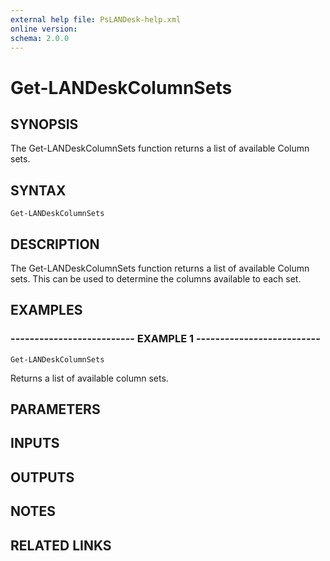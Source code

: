 ```yaml
---
external help file: PsLANDesk-help.xml
online version: 
schema: 2.0.0
---
```


# Get-LANDeskColumnSets
## SYNOPSIS
The Get-LANDeskColumnSets function returns a list of available Column sets.

## SYNTAX

```
Get-LANDeskColumnSets
```

## DESCRIPTION
The Get-LANDeskColumnSets function returns a list of available Column sets.
This can be used to determine the columns available to each set.

## EXAMPLES

### -------------------------- EXAMPLE 1 --------------------------
```
Get-LANDeskColumnSets
```

Returns a list of available column sets.

## PARAMETERS

## INPUTS

## OUTPUTS

## NOTES

## RELATED LINKS

